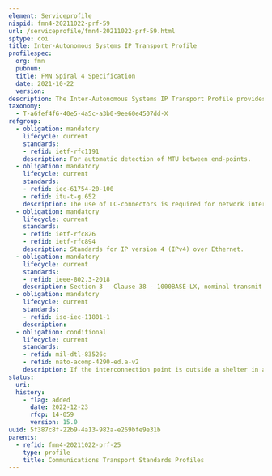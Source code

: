 ```yaml
---
element: Serviceprofile
nispid: fmn4-20211022-prf-59
url: /serviceprofile/fmn4-20211022-prf-59.html
sptype: coi
title: Inter-Autonomous Systems IP Transport Profile
profilespec:
  org: fmn
  pubnum: 
  title: FMN Spiral 4 Specification
  date: 2021-10-22
  version: 
description: The Inter-Autonomous Systems IP Transport Profile provides standards and guidance for Edge Transport Services between autonomous systems, using the Internet Protocol (IP) over point-to-point ethernet links on optical fibre.
taxonomy:
  - T-a6fef4f6-40e5-4a5c-a3b0-9ee60e4507dd-X
refgroup:
  - obligation: mandatory
    lifecycle: current
    standards: 
    - refid: ietf-rfc1191
    description: For automatic detection of MTU between end-points.
  - obligation: mandatory
    lifecycle: current
    standards: 
    - refid: iec-61754-20-100
    - refid: itu-t-g.652
    description: The use of LC-connectors is required for network interconnections inside shelters (or inside other conditioned infrastructure).
  - obligation: mandatory
    lifecycle: current
    standards: 
    - refid: ietf-rfc826
    - refid: ietf-rfc894
    description: Standards for IP version 4 (IPv4) over Ethernet.
  - obligation: mandatory
    lifecycle: current
    standards: 
    - refid: ieee-802.3-2018
    description: Section 3 - Clause 38 - 1000BASE-LX, nominal transmit wavelength 1310nm.
  - obligation: mandatory
    lifecycle: current
    standards: 
    - refid: iso-iec-11801-1
    description: 
  - obligation: conditional
    lifecycle: current
    standards: 
    - refid: mil-dtl-83526c
    - refid: nato-acomp-4290-ed.a-v2
    description: If the interconnection point is outside a shelter in a harsh environment, the interconnection shall follow AComP-4290 or MIL-DTL-83526 connector specifications.
status:
  uri: 
  history: 
    - flag: added
      date: 2022-12-23
      rfcp: 14-059
      version: 15.0
uuid: 5f387c8f-22b9-4a13-982a-e269bfe9e31b
parents:
  - refid: fmn4-20211022-prf-25
    type: profile
    title: Communications Transport Standards Profiles
---
```

